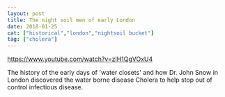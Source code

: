 ```yaml
---
layout: post
title: The night soil men of early London
date: 2018-01-25
cat: ["historical","london","nightsoil bucket"]
tag: ["cholera"]
---
```


https://www.youtube.com/watch?v=zlH1QgVOxU4

The history of the early days of 'water closets' and how Dr. John Snow in London discovered the water borne disease Cholera to help stop out of control infectious disease.